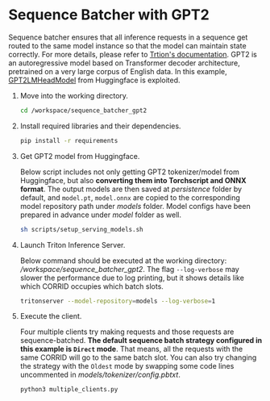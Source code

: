 # Sequence Batcher with GPT2

Sequence batcher ensures that all inference requests in a sequence get routed to the same model instance so that the model can maintain state correctly. For more details, please refer to [Trtion's documentation](https://github.com/triton-inference-server/server/blob/main/docs/architecture.md#stateful-models). GPT2 is an autoregressive model based on Transformer decoder architecture, pretrained on a very large corpus of English data. In this example, [GPT2LMHeadModel](https://huggingface.co/docs/transformers/model_doc/gpt2#transformers.GPT2LMHeadModel) from Huggingface is exploited.

1. Move into the working directory.
    ```sh
    cd /workspace/sequence_batcher_gpt2
    ```
2. Install required libraries and their dependencies.
    ```sh
    pip install -r requirements
    ```
3. Get GPT2 model from Huggingface. 

    Below script includes not only getting GPT2 tokenizer/model from Huggingface, but also **converting them into Torchscript and ONNX format**. The output models are then saved at *persistence* folder by default, and `model.pt`, `model.onnx` are copied to the corresponding model repository path under *models* folder. Model configs have been prepared in advance under *model* folder as well.
    ```sh
    sh scripts/setup_serving_models.sh
    ```

4. Launch Triton Inference Server.

    Below command should be executed at the working directory: */workspace/sequence_batcher_gpt2*. The flag `--log-verbose` may slower the performance due to log printing, but it shows details like which CORRID occupies which batch slots.
    ```sh
    tritonserver --model-repository=models --log-verbose=1
    ```

5. Execute the client.

    Four multiple clients try making requests and those requests are sequence-batched. **The default sequence batch strategy configured in this example is `Direct` mode**. That means, all the requests with the same CORRID will go to the same batch slot. You can also try changing the strategy with the `Oldest` mode by swapping some code lines uncommented in *models/tokenizer/config.pbtxt*.
    ```sh
    python3 multiple_clients.py
    ```



